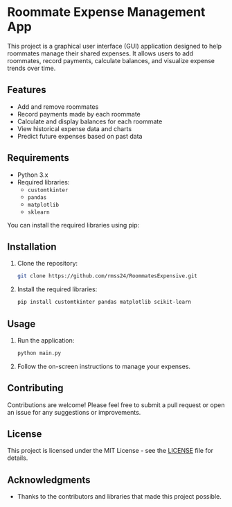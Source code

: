 # Roommate Expense Management App

This project is a graphical user interface (GUI) application designed to help roommates manage their shared expenses. It allows users to add roommates, record payments, calculate balances, and visualize expense trends over time.

## Features

- Add and remove roommates
- Record payments made by each roommate
- Calculate and display balances for each roommate
- View historical expense data and charts
- Predict future expenses based on past data

## Requirements

- Python 3.x
- Required libraries:
  - `customtkinter`
  - `pandas`
  - `matplotlib`
  - `sklearn`
  
You can install the required libraries using pip:

## Installation
1. Clone the repository:
   ```bash
   git clone https://github.com/rmss24/RoommatesExpensive.git
   ```

2. Install the required libraries:
   ```bash
   pip install customtkinter pandas matplotlib scikit-learn
   ```

## Usage
1. Run the application:
   ```bash
   python main.py
   ```

2. Follow the on-screen instructions to manage your expenses.

## Contributing
Contributions are welcome! Please feel free to submit a pull request or open an issue for any suggestions or improvements.

## License
This project is licensed under the MIT License - see the [LICENSE](LICENSE) file for details.

## Acknowledgments
- Thanks to the contributors and libraries that made this project possible.

